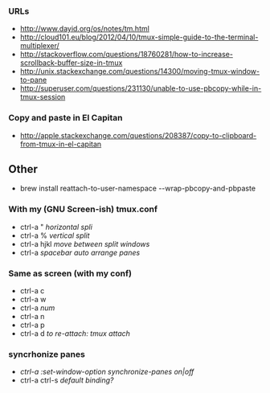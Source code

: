 ### URLs
* http://www.dayid.org/os/notes/tm.html
* http://cloud101.eu/blog/2012/04/10/tmux-simple-guide-to-the-terminal-multiplexer/
* http://stackoverflow.com/questions/18760281/how-to-increase-scrollback-buffer-size-in-tmux
* http://unix.stackexchange.com/questions/14300/moving-tmux-window-to-pane
* http://superuser.com/questions/231130/unable-to-use-pbcopy-while-in-tmux-session

### Copy and paste in El Capitan
* http://apple.stackexchange.com/questions/208387/copy-to-clipboard-from-tmux-in-el-capitan

## Other
* brew install reattach-to-user-namespace --wrap-pbcopy-and-pbpaste

### With my (GNU Screen-ish) tmux.conf
* ctrl-a " _horizontal spli_
* ctrl-a % _vertical split_
* ctrl-a hjkl _move between split windows_
* ctrl-a *spacebar* _auto arrange panes_

### Same as screen (with my conf)
* ctrl-a c
* ctrl-a w
* ctrl-a _num_
* ctrl-a n
* ctrl-a p
* ctrl-a d _to re-attach: tmux attach_

### syncrhonize panes
* _ctrl-a :set-window-option synchronize-panes on|off_
* ctrl-a ctrl-s _default binding?_
